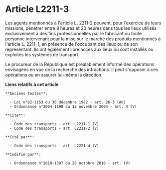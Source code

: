 # Article L2211-3

Les agents mentionnés à l'article L. 2211-2 peuvent, pour l'exercice de leurs missions, pénétrer entre 8 heures et 20 heures
dans tous les lieux utilisés exclusivement à des fins professionnelles par le fabricant ou toute personne intervenant pour la
mise sur le marché des produits mentionnés à l'article L. 2211-1, en présence de l'occupant des lieux ou de son représentant.
Ils ont également libre accès aux lieux où sont installés ou exploités les systèmes de transport. 

Le procureur de la République est préalablement informé des opérations envisagées en vue de la recherche des infractions. Il
peut s'opposer à ces opérations ou en assurer lui-même la direction.

**Liens relatifs à cet article**

	**Anciens textes**:

	  - Loi n°82-1153 du 30 décembre 1982 - art. 26-3 (Ab)
	  - Ordonnance n°2004-1198 du 12 novembre 2004 - art. 4 (V)

	**Cite**:

	  - Code des transports - art. L2211-1 (V)
	  - Code des transports - art. L2211-2 (V)

	**Cité par**:

	  - Code des transports - art. L2221-4 (V)

	**Codifié par**:

	  - Ordonnance n°2010-1307 du 28 octobre 2010 - art. (V)
